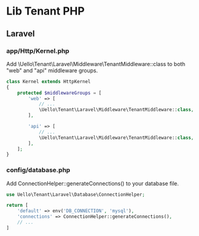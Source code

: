 # Lib Tenant PHP

## Laravel

### app/Http/Kernel.php 
Add \Uello\Tenant\Laravel\Middleware\TenantMiddleware::class to both "web" and "api" middleware groups.

```php
class Kernel extends HttpKernel
{
    protected $middlewareGroups = [
        'web' => [
            // ...
            \Uello\Tenant\Laravel\Middleware\TenantMiddleware::class,
        ],

        'api' => [
            // ...
            \Uello\Tenant\Laravel\Middleware\TenantMiddleware::class,
        ],
    ];
}
```

### config/database.php

Add ConnectionHelper::generateConnections() to your database file.

```php
use Uello\Tenant\Laravel\Database\ConnectionHelper;

return [
    'default' => env('DB_CONNECTION', 'mysql'),
    'connections' => ConnectionHelper::generateConnections(),
    // ...
]
```
